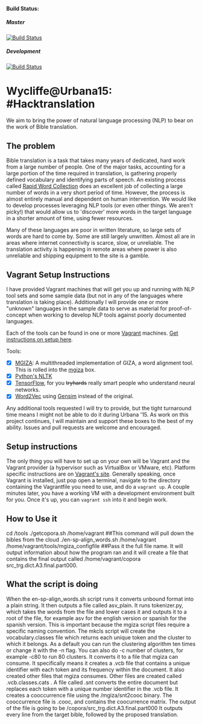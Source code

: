 #### Build Status:
##### Master
[![Build Status](https://travis-ci.org/bbriggs/wycliffe-urbana-2015.svg?branch=master)](https://travis-ci.org/bbriggs/wycliffe-urbana-2015) 
##### Development
[![Build Status](https://travis-ci.org/bbriggs/wycliffe-urbana-2015.svg?branch=development)](https://travis-ci.org/bbriggs/wycliffe-urbana-2015)
# Wycliffe@Urbana15: #Hacktranslation

We aim to bring the power of natural language processing (NLP) to bear on the work of Bible translation.

## The problem

Bible translation is a task that takes many years of dedicated, hard work from a large number of people. One of the major tasks, accounting for a large portion of the time required in translation, is gathering properly defined vocabulary and identifying parts of speech. An existing process called [Rapid Word Collection](http://rapidwords.net/) does an excellent job of collecting a large number of words in a very short period of time. However, the process is almost entirely manual and dependent on human intervention. We would like to develop processes leveraging NLP tools (or even other things. We aren't picky!) that would allow us to 'discover' more words in the target language in a shorter amount of time, using fewer resources.

Many of these languages are poor in written literature, so large sets of words are hard to come by. Some are still largely unwritten. Almost all are in areas where internet connectivity is scarce, slow, or unreliable. The translation activity is happening in remote areas where power is also unreliable and shipping equipment to the site is a gamble.

## Vagrant Setup Instructions

I have provided Vagrant machines that will get you up and running with NLP tool sets and some sample data (but not in any of the languages where translation is taking place). Additionally I will provide one or more "unknown" languages in the sample data to serve as material for proof-of-concept when working to develop NLP tools against poorly documented languages. 

Each of the tools can be found in one or more [Vagrant](https://www.vagrantup.com/) machines. [Get instructions on setup here](https://docs.vagrantup.com/v2/installation/index.html). 

Tools: 

- [X] [MGIZA](https://github.com/moses-smt/mgiza): A multithreaded implementation of GIZA, a word alignment tool. This is rolled into the [mgiza](mgiza/mgiza.md) box. 
- [X] [Python's NLTK](http://www.nltk.org/)
- [X] [TensorFlow](http://www.tensorflow.org/), for you ~~tryhards~~ really smart people who understand neural networks. 
- [X] [Word2Vec](https://code.google.com/p/word2vec/) using [Gensim](https://radimrehurek.com/gensim/models/word2vec.html) instead of the original. 

Any additional tools requested I will try to provide, but the tight turnaround time means I might not be able to do it during Urbana '15. As work on this project continues, I will maintain and support these boxes to the best of my ability. Issues and pull requests are welcome and encouraged. 

## Setup instructions

The only thing you will have to set up on your own will be Vagrant and the Vagrant provider (a hypervisor such as VirtualBox or VMware, etc). Platform specific instructions are on [Vagrant's site](https://docs.vagrantup.com/v2/getting-started/up.html). Generally speaking, once Vagrant is installed, just pop open a terminal, navigate to the directory containing the Vagrantfile you need to use, and do a `vagrant up`. A couple minutes later, you have a working VM with a development environment built for you. Once it's up, you can `vagrant ssh` into it and begin work. 

## How to Use it
cd /tools
./getcopora.sh /home/vagrant ##This command will pull down the bibles from the cloud
./en-sp-align_words.sh /home/vagrant /home/vagrant/tools/mgiza_configfile     ##Pass it the full file name. It will output information about how the program ran and it will create a file that contains the final output called /home/vagrant/copora src_trg.dict.A3.final.part000. 

## What the script is doing


When the en-sp-align_words.sh script runs it converts unbound format into a plain string. It then outputs a file called asv_plain. It runs tokenizer.py, which takes the words from the file and lower cases it and outputs it to a root of the file, for example asv for the english version or spanish for the spanish version. This is important because the mgiza script files require a specific naming convention. The mkcls script will create the vocabulary.classes file which returns each unique token and the cluster to which it belongs. As a default you can run the clustering algorithm ten times or change it with the -n flag. You can also do -c number of clusters, for example -c80 to run 80 clusters. It converts it to a file that mgiza can consume. It specifically means it creates a .vcb file that contains a unique identifier with each token and its frequency within the document. It also created other files that mgiza consumes. Other files are created called .vcb.classes.cats . A file called .snt converts the entire document but replaces each token with a unique number identifier in the .vcb file. It creates a cooccurrence file using the /mgiza/snt2cooc binary. The cooccurrence file is .cooc, and contains the coocurrence matrix. The output of the file is going to be /copora/src_trg.dict.A3.final.part000 It outputs every line from the target bible, followed by the proposed translation. 

